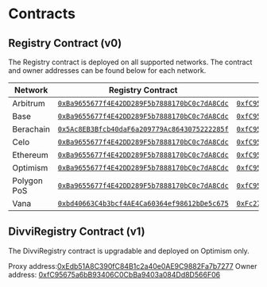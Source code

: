 # Contracts

## Registry Contract (v0)

The Registry contract is deployed on all supported networks. The contract and owner addresses can be found below for each network.

| Network     | Registry Contract                                                                                                                  | Multisig Address                                                                                                                       |
| ----------- | ---------------------------------------------------------------------------------------------------------------------------------- | -------------------------------------------------------------------------------------------------------------------------------------- |
| Arbitrum    | [`0xBa9655677f4E42DD289F5b7888170bC0c7dA8Cdc`](https://arbiscan.io/address/0xBa9655677f4E42DD289F5b7888170bC0c7dA8Cdc)             | [`0xfC95675a6bB93406C0CbBa9403a084Dd8D566F06`](https://app.safe.global/home?safe=arb1:0xfC95675a6bB93406C0CbBa9403a084Dd8D566F06)      |
| Base        | [`0xBa9655677f4E42DD289F5b7888170bC0c7dA8Cdc`](https://basescan.org/address/0xba9655677f4e42dd289f5b7888170bc0c7da8cdc)            | [`0xfC95675a6bB93406C0CbBa9403a084Dd8D566F06`](https://app.safe.global/home?safe=base:0xfC95675a6bB93406C0CbBa9403a084Dd8D566F06)      |
| Berachain   | [`0x5Ac8EB3Bfcb40daF6a209779Ac8643075222285f`](https://berascan.com/address/0x5Ac8EB3Bfcb40daF6a209779Ac8643075222285f)            | [`0xfC95675a6bB93406C0CbBa9403a084Dd8D566F06`](https://app.safe.global/apps?safe=berachain:0xfC95675a6bB93406C0CbBa9403a084Dd8D566F06) |
| Celo        | [`0xBa9655677f4E42DD289F5b7888170bC0c7dA8Cdc`](https://celoscan.io/address/0xba9655677f4e42dd289f5b7888170bc0c7da8cdc)             | [`0xfC95675a6bB93406C0CbBa9403a084Dd8D566F06`](https://app.safe.global/home?safe=celo:0xfC95675a6bB93406C0CbBa9403a084Dd8D566F06)      |
| Ethereum    | [`0xBa9655677f4E42DD289F5b7888170bC0c7dA8Cdc`](https://etherscan.io/address/0xBa9655677f4E42DD289F5b7888170bC0c7dA8Cdc)            | [`0xfC95675a6bB93406C0CbBa9403a084Dd8D566F06`](https://app.safe.global/home?safe=eth:0xfC95675a6bB93406C0CbBa9403a084Dd8D566F06)       |
| Optimism    | [`0xBa9655677f4E42DD289F5b7888170bC0c7dA8Cdc`](https://optimistic.etherscan.io/address/0xba9655677f4e42dd289f5b7888170bc0c7da8cdc) | [`0xfC95675a6bB93406C0CbBa9403a084Dd8D566F06`](https://app.safe.global/home?safe=oeth:0xfC95675a6bB93406C0CbBa9403a084Dd8D566F06)      |
| Polygon PoS | [`0xBa9655677f4E42DD289F5b7888170bC0c7dA8Cdc`](https://polygonscan.com/address/0xBa9655677f4E42DD289F5b7888170bC0c7dA8Cdc)         | [`0xfC95675a6bB93406C0CbBa9403a084Dd8D566F06`](https://app.safe.global/home?safe=matic:0xfC95675a6bB93406C0CbBa9403a084Dd8D566F06)     |
| Vana        | [`0xbd40663C4b3bcf4AE4Ca60364ef98612bDe5c675`](https://vanascan.io/address/0xbd40663C4b3bcf4AE4Ca60364ef98612bDe5c675)             | [`0xFc273c89EE7570Fa154091ca6068683Af2293cF7`](https://safe.vana.org/home?safe=vana:0xFc273c89EE7570Fa154091ca6068683Af2293cF7)        |

## DivviRegistry Contract (v1)

The DivviRegistry contract is upgradable and deployed on Optimism only.

Proxy address:[0xEdb51A8C390fC84B1c2a40e0AE9C9882Fa7b7277](https://optimistic.etherscan.io/address/0xEdb51A8C390fC84B1c2a40e0AE9C9882Fa7b7277)
Owner address: [0xfC95675a6bB93406C0CbBa9403a084Dd8D566F06](https://app.safe.global/home?safe=oeth:0xfC95675a6bB93406C0CbBa9403a084Dd8D566F06)
